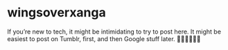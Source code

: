 # wingsoverxanga
If you’re new to tech, it might be intimidating to try to post here. It might be easiest to post on Tumblr, first, and then Google stuff later. 👍🏼👍🏼👍🏼
